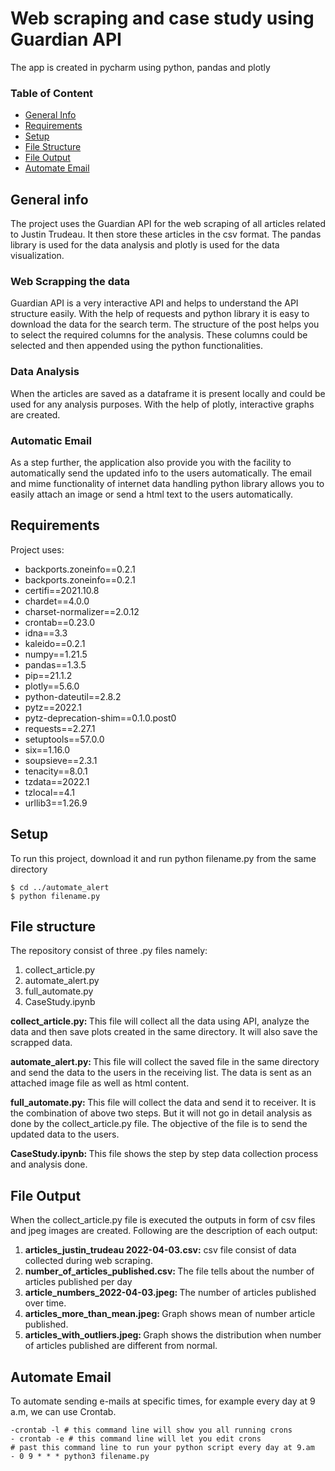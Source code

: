 <h1>Web scraping and case study using Guardian API</h1>
<p>The app is created in pycharm using python, pandas and plotly</p>
<h3>Table of Content</h3>

* [General Info](#general-info)
* [Requirements](#requirements)
* [Setup](#setup)
* [File Structure](#file-structure)
* [File Output](#file-output)
* [Automate Email](#automate-email)

## General info
The project uses the Guardian API for the web scraping of all articles related to Justin Trudeau.
It then store these articles in the csv format. The pandas library is used for the data
analysis and plotly is used for the data visualization.

### Web Scrapping the data
Guardian API is a very interactive API and helps to understand the API structure easily.
With the help of requests and python library it is easy to download the data for the search term.
The structure of the post helps you to select the required columns for the analysis. These
columns could be selected and then appended using the python functionalities.

### Data Analysis
When the articles are saved as a dataframe it is present locally and could be used for any
analysis purposes. With the help of plotly, interactive graphs are created.

### Automatic Email
As a step further, the application also provide you with the facility to automatically send 
the updated info to the users automatically. The email and mime functionality of 
internet data handling python library allows you to easily attach an image or send a html text
to the users automatically.
	
## Requirements
Project uses:
* backports.zoneinfo==0.2.1
* backports.zoneinfo==0.2.1
* certifi==2021.10.8
* chardet==4.0.0
* charset-normalizer==2.0.12
* crontab==0.23.0
* idna==3.3
* kaleido==0.2.1
* numpy==1.21.5
* pandas==1.3.5
* pip==21.1.2
* plotly==5.6.0
* python-dateutil==2.8.2
* pytz==2022.1
* pytz-deprecation-shim==0.1.0.post0
* requests==2.27.1
* setuptools==57.0.0
* six==1.16.0
* soupsieve==2.3.1	
* tenacity==8.0.1
* tzdata==2022.1
* tzlocal==4.1
* urllib3==1.26.9
	
## Setup
To run this project, download it and run python filename.py from the same directory

```
$ cd ../automate_alert
$ python filename.py

```
## File structure
The repository consist of three .py files namely:
1. collect_article.py
2. automate_alert.py
3. full_automate.py
4. CaseStudy.ipynb

<b>collect_article.py: </b>  This file will collect all the data using API, analyze the data
and then save plots created in the same directory. It will also save the scrapped data.

<b>automate_alert.py: </b> This file will collect the saved file in the same directory and send the data to
the users in the receiving list. The data is sent as an attached image file as well as
html content.

<b>full_automate.py: </b> This file will collect the data and send it to receiver. It is the
combination of above two steps. But it will not go in detail analysis as done by the 
collect_article.py file. The objective of the file is to send the updated data to the users.

<b>CaseStudy.ipynb: </b> This file shows the step by step data collection process and analysis done.

## File Output
When the collect_article.py file is executed the outputs in form of csv files and jpeg images are created.
Following are the description of each output:
1. <b>articles_justin_trudeau 2022-04-03.csv:</b> csv file consist of data collected during web scraping.
2. <b>number_of_articles_published.csv: </b> The file tells about the number of articles published per day
3. <b>article_numbers_2022-04-03.jpeg: </b> The number of articles published over time.
4. <b>articles_more_than_mean.jpeg: </b> Graph shows mean of number article published.
5. <b>articles_with_outliers.jpeg: </b> Graph shows the distribution when number of articles published are different from normal.

## Automate Email
To automate sending e-mails at specific times, for example every day at 9 a.m, we can use Crontab.
```
-crontab -l # this command line will show you all running crons
- crontab -e # this command line will let you edit crons
# past this command line to run your python script every day at 9.am
- 0 9 * * * python3 filename.py
```
